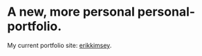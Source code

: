 # A new, more personal personal-portfolio.

My current portfolio site: [erikkimsey](http://www.erikkimsey.com).
